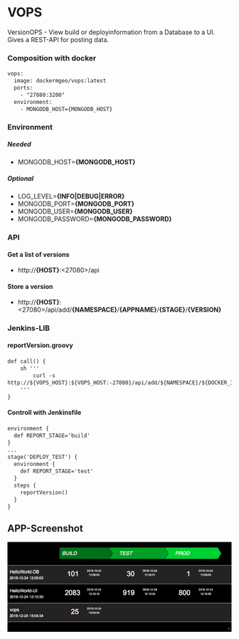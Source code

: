 # VOPS

VersionOPS - View build or deployinformation from a Database to a UI.
Gives a REST-API for posting data.


### Composition with docker
```
vops:
  image: dockermgeo/vops:latest
  ports:
    - "27080:3200"
  environment:
    - MONGODB_HOST={MONGODB_HOST}
```

### Environment
##### Needed
- MONGODB_HOST=**{MONGODB_HOST}**

##### Optional
- LOG_LEVEL=**{INFO|DEBUG|ERROR}**
- MONGODB_PORT=**{MONGODB_PORT}**
- MONGODB_USER=**{MONGODB_USER}**
- MONGODB_PASSWORD=**{MONGODB_PASSWORD}**


### API
#### Get a list of versions
- http://**{HOST}**:<27080>/api

#### Store a version
- http://**{HOST}**:<27080>/api/add/**{NAMESPACE}**/**{APPNAME}**/**{STAGE}**/**{VERSION}**

### Jenkins-LIB

#### reportVersion.groovy
```
def call() {
    sh '''
        curl -s http://${VOPS_HOST}:${VOPS_HOST:-27080}/api/add/${NAMESPACE}/${DOCKER_IMAGE}/${REPORT_STAGE}/${BUILD_NUMBER}
    '''
}
```
#### Controll with Jenkinsfile
```
environment {
  def REPORT_STAGE='build'
}
...
stage('DEPLOY_TEST') {
  environment {
    def REPORT_STAGE='test'
  }
  steps {
    reportVersion()
  }
}
```

## APP-Screenshot
![Screenshot](docs/webview.png)
